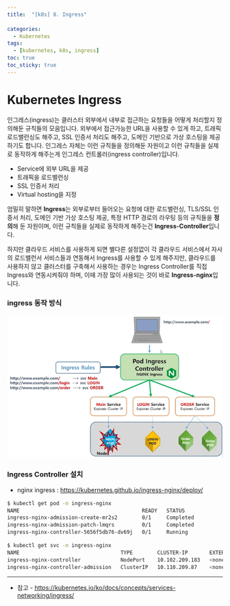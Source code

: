 ```yaml
---
title:  "[k8s] 8. Ingress"

categories:
  - Kubernetes
tags:
  - [kubernetes, k8s, ingress]
toc: true
toc_sticky: true
---
```


# Kubernetes Ingress

인그레스(ingress)는 클러스터 외부에서 내부로 접근하는 요청들을 어떻게 처리할지 정의해둔 규칙들의 모음입니다. 외부에서 접근가능한 URL을 사용할 수 있게 하고, 트래픽 로드밸런싱도 해주고, SSL 인증서 처리도 해주고, 도메인 기반으로 가상 호스팅을 제공하기도 합니다. 인그레스 자체는 이런 규칙들을 정의해둔 자원이고 이런 규칙들을 실제로 동작하게 해주는게 인그레스 컨트롤러(ingress controller)입니다. 

* Service에 외부 URL을 제공
* 트래픽을 로드밸런싱
* SSL 인증서 처리
* Virtual hosting을 지정

엄밀히 말하면 **Ingress**는 외부로부터 들어오는 요청에 대한 로드밸런싱, TLS/SSL 인증서 처리, 도메인 기반 가상 호스팅 제공, 특정 HTTP 경로의 라우팅 등의 규칙들을 **정의**해 둔 자원이며, 이런 규칙들을 실제로 동작하게 해주는건 **Ingress-Controller**입니다. 

하지만 클라우드 서비스를 사용하게 되면 별다른 설정없이 각 클라우드 서비스에서 자사의 로드밸런서 서비스들과 연동해서 Ingress를 사용할 수 있게 해주지만, 클라우드를 사용하지 않고 클러스터를 구축해서 사용하는 경우는 Ingress Controller를 직접 Ingress와 연동시켜줘야 하며, 이때 가장 많이 사용되는 것이 바로 **Ingress-nginx**입니다. 

### ingress 동작 방식

![ingress](https://github.com/JIKMAN/Kubernetes/raw/master/img/ingress.png)



### Ingress Controller 설치

* nginx ingress : https://kubernetes.github.io/ingress-nginx/deploy/

```bash
$ kubectl get pod -n ingress-nginx
NAME                                        READY   STATUS              RESTARTS   AGE
ingress-nginx-admission-create-mr2s2        0/1     Completed           0          25s
ingress-nginx-admission-patch-lmqrs         0/1     Completed           0          25s
ingress-nginx-controller-5656f5db76-dv69j   0/1     Running             0          25s
```

```bash
$ kubectl get svc -n ingress-nginx
NAME                                 TYPE        CLUSTER-IP       EXTERNAL-IP   PORT(S)                      AGE
ingress-nginx-controller             NodePort    10.102.209.183   <none>        80:31724/TCP,443:32232/TCP   104s
ingress-nginx-controller-admission   ClusterIP   10.110.209.87    <none>        443/TCP                      104s
```

---

* 참고 - https://kubernetes.io/ko/docs/concepts/services-networking/ingress/

